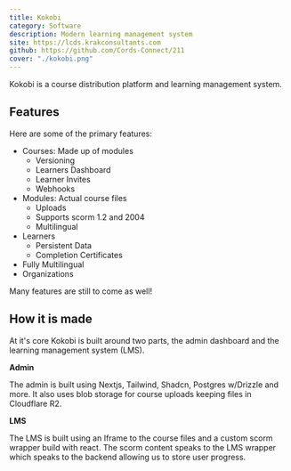 ```yaml
---
title: Kokobi
category: Software
description: Modern learning management system
site: https://lcds.krakconsultants.com
github: https://github.com/Cords-Connect/211
cover: "./kokobi.png"
---
```


Kokobi is a course distribution platform and learning management system. 

## Features

Here are some of the primary features:

- Courses: Made up of modules
    - Versioning
    - Learners Dashboard
    - Learner Invites
    - Webhooks
- Modules: Actual course files
    - Uploads
    - Supports scorm 1.2 and 2004
    - Multilingual
- Learners
    - Persistent Data
    - Completion Certificates
- Fully Multilingual
- Organizations

Many features are still to come as well!

## How it is made

At it's core Kokobi is built around two parts, the admin dashboard and the learning management system (LMS). 

**Admin**

The admin is built using Nextjs, Tailwind, Shadcn, Postgres w/Drizzle and more. It also uses blob storage for course uploads keeping files in Cloudflare R2. 

**LMS**

The LMS is built using an Iframe to the course files and a custom scorm wrapper build with react. The scorm content speaks to the LMS wrapper which speaks to the backend allowing us to store user progress.

